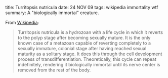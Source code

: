 title: Turritopsis nutricula
date: 24 NOV 09
tags: wikipedia
      immortality
      wtf
summary: A "biologically immortal" creature.

From [Wikipedia](http://en.wikipedia.org/wiki/Turritopsis_nutricula):

> Turritopsis nutricula is a hydrozoan with a life cycle in which it reverts to
> the polyp stage after becoming sexually mature. It is the only known case of
> a metazoan capable of reverting completely to a sexually immature, colonial
> stage after having reached sexual maturity as a solitary stage. It does this
> through the cell development process of transdifferentiation. Theoretically,
> this cycle can repeat indefinitely, rendering it biologically immortal until
> its nerve center is removed from the rest of the body.
